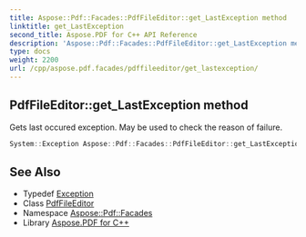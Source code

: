 ```yaml
---
title: Aspose::Pdf::Facades::PdfFileEditor::get_LastException method
linktitle: get_LastException
second_title: Aspose.PDF for C++ API Reference
description: 'Aspose::Pdf::Facades::PdfFileEditor::get_LastException method. Gets last occured exception. May be used to check the reason of failure in C++.'
type: docs
weight: 2200
url: /cpp/aspose.pdf.facades/pdffileeditor/get_lastexception/
---
```

## PdfFileEditor::get_LastException method


Gets last occured exception. May be used to check the reason of failure.

```cpp
System::Exception Aspose::Pdf::Facades::PdfFileEditor::get_LastException() const
```

## See Also

* Typedef [Exception](../../../system/exception/)
* Class [PdfFileEditor](../)
* Namespace [Aspose::Pdf::Facades](../../)
* Library [Aspose.PDF for C++](../../../)
